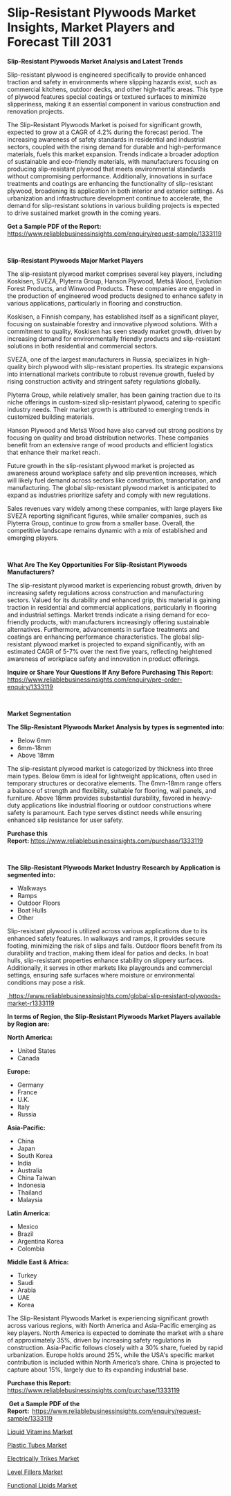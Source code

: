 <p><h1>Slip-Resistant Plywoods Market Insights, Market Players and Forecast Till 2031</h1></p><p><strong>Slip-Resistant Plywoods Market Analysis and Latest Trends</strong></p>
<p><p>Slip-resistant plywood is engineered specifically to provide enhanced traction and safety in environments where slipping hazards exist, such as commercial kitchens, outdoor decks, and other high-traffic areas. This type of plywood features special coatings or textured surfaces to minimize slipperiness, making it an essential component in various construction and renovation projects.</p><p>The Slip-Resistant Plywoods Market is poised for significant growth, expected to grow at a CAGR of 4.2% during the forecast period. The increasing awareness of safety standards in residential and industrial sectors, coupled with the rising demand for durable and high-performance materials, fuels this market expansion. Trends indicate a broader adoption of sustainable and eco-friendly materials, with manufacturers focusing on producing slip-resistant plywood that meets environmental standards without compromising performance. Additionally, innovations in surface treatments and coatings are enhancing the functionality of slip-resistant plywood, broadening its application in both interior and exterior settings. As urbanization and infrastructure development continue to accelerate, the demand for slip-resistant solutions in various building projects is expected to drive sustained market growth in the coming years.</p></p>
<p><strong>Get a Sample PDF of the Report:&nbsp;</strong> <a href="https://www.reliablebusinessinsights.com/enquiry/request-sample/1333119?utm_campaign=84&utm_medium=2&utm_source=Github&utm_content=ia&utm_term=11122024&utm_id=slip-resistant-plywoods">https://www.reliablebusinessinsights.com/enquiry/request-sample/1333119</a></p>
<p>&nbsp;</p>
<p><strong>Slip-Resistant Plywoods Major Market Players</strong></p>
<p><p>The slip-resistant plywood market comprises several key players, including Koskisen, SVEZA, Plyterra Group, Hanson Plywood, Metsä Wood, Evolution Forest Products, and Winwood Products. These companies are engaged in the production of engineered wood products designed to enhance safety in various applications, particularly in flooring and construction.</p><p>Koskisen, a Finnish company, has established itself as a significant player, focusing on sustainable forestry and innovative plywood solutions. With a commitment to quality, Koskisen has seen steady market growth, driven by increasing demand for environmentally friendly products and slip-resistant solutions in both residential and commercial sectors.</p><p>SVEZA, one of the largest manufacturers in Russia, specializes in high-quality birch plywood with slip-resistant properties. Its strategic expansions into international markets contribute to robust revenue growth, fueled by rising construction activity and stringent safety regulations globally.</p><p>Plyterra Group, while relatively smaller, has been gaining traction due to its niche offerings in custom-sized slip-resistant plywood, catering to specific industry needs. Their market growth is attributed to emerging trends in customized building materials.</p><p>Hanson Plywood and Metsä Wood have also carved out strong positions by focusing on quality and broad distribution networks. These companies benefit from an extensive range of wood products and efficient logistics that enhance their market reach.</p><p>Future growth in the slip-resistant plywood market is projected as awareness around workplace safety and slip prevention increases, which will likely fuel demand across sectors like construction, transportation, and manufacturing. The global slip-resistant plywood market is anticipated to expand as industries prioritize safety and comply with new regulations.</p><p>Sales revenues vary widely among these companies, with large players like SVEZA reporting significant figures, while smaller companies, such as Plyterra Group, continue to grow from a smaller base. Overall, the competitive landscape remains dynamic with a mix of established and emerging players.</p></p>
<p>&nbsp;</p>
<p><strong>What Are The Key Opportunities For Slip-Resistant Plywoods Manufacturers?</strong></p>
<p><p>The slip-resistant plywood market is experiencing robust growth, driven by increasing safety regulations across construction and manufacturing sectors. Valued for its durability and enhanced grip, this material is gaining traction in residential and commercial applications, particularly in flooring and industrial settings. Market trends indicate a rising demand for eco-friendly products, with manufacturers increasingly offering sustainable alternatives. Furthermore, advancements in surface treatments and coatings are enhancing performance characteristics. The global slip-resistant plywood market is projected to expand significantly, with an estimated CAGR of 5-7% over the next five years, reflecting heightened awareness of workplace safety and innovation in product offerings.</p></p>
<p><strong>Inquire or Share Your Questions If Any Before Purchasing This Report:</strong> <a href="https://www.reliablebusinessinsights.com/enquiry/pre-order-enquiry/1333119?utm_campaign=84&utm_medium=2&utm_source=Github&utm_content=ia&utm_term=11122024&utm_id=slip-resistant-plywoods">https://www.reliablebusinessinsights.com/enquiry/pre-order-enquiry/1333119</a></p>
<p>&nbsp;</p>
<p><strong>Market Segmentation</strong></p>
<p><strong>The Slip-Resistant Plywoods Market Analysis by types is segmented into:</strong></p>
<p><ul><li>Below 6mm</li><li>6mm-18mm</li><li>Above 18mm</li></ul></p>
<p><p>The slip-resistant plywood market is categorized by thickness into three main types. Below 6mm is ideal for lightweight applications, often used in temporary structures or decorative elements. The 6mm-18mm range offers a balance of strength and flexibility, suitable for flooring, wall panels, and furniture. Above 18mm provides substantial durability, favored in heavy-duty applications like industrial flooring or outdoor constructions where safety is paramount. Each type serves distinct needs while ensuring enhanced slip resistance for user safety.</p></p>
<p><strong>Purchase this Report:&nbsp;</strong><a href="https://www.reliablebusinessinsights.com/purchase/1333119?utm_campaign=84&utm_medium=2&utm_source=Github&utm_content=ia&utm_term=11122024&utm_id=slip-resistant-plywoods">https://www.reliablebusinessinsights.com/purchase/1333119</a></p>
<p>&nbsp;</p>
<p><strong>The Slip-Resistant Plywoods Market Industry Research by Application is segmented into:</strong></p>
<p><ul><li>Walkways</li><li>Ramps</li><li>Outdoor Floors</li><li>Boat Hulls</li><li>Other</li></ul></p>
<p><p>Slip-resistant plywood is utilized across various applications due to its enhanced safety features. In walkways and ramps, it provides secure footing, minimizing the risk of slips and falls. Outdoor floors benefit from its durability and traction, making them ideal for patios and decks. In boat hulls, slip-resistant properties enhance stability on slippery surfaces. Additionally, it serves in other markets like playgrounds and commercial settings, ensuring safe surfaces where moisture or environmental conditions may pose a risk.</p></p>
<p><a href="https://www.reliablebusinessinsights.com/global-slip-resistant-plywoods-market-r1333119?utm_campaign=84&utm_medium=2&utm_source=Github&utm_content=ia&utm_term=11122024&utm_id=slip-resistant-plywoods">&nbsp;https://www.reliablebusinessinsights.com/global-slip-resistant-plywoods-market-r1333119</a></p>
<p><strong>In terms of Region, the Slip-Resistant Plywoods Market Players available by Region are:</strong></p>
<p>
    <p> <strong> North America: </strong>
        <ul>
            <li>United States</li>
            <li>Canada</li>
        </ul>
        </p> 
    <p> <strong> Europe: </strong>
        <ul>
            <li>Germany</li>
            <li>France</li>
            <li>U.K.</li>
            <li>Italy</li>
            <li>Russia</li>
        </ul>
        </p> 
    <p> <strong> Asia-Pacific: </strong>
        <ul>
            <li>China</li>
            <li>Japan</li>
            <li>South Korea</li>
            <li>India</li>
            <li>Australia</li>
            <li>China Taiwan</li>
            <li>Indonesia</li>
            <li>Thailand</li>
            <li>Malaysia</li>
        </ul>
        </p> 
    <p> <strong> Latin America: </strong>
        <ul>
            <li>Mexico</li>
            <li>Brazil</li>
            <li>Argentina Korea</li>
            <li>Colombia</li>
        </ul>
        </p> 
    <p> <strong> Middle East & Africa: </strong>
        <ul>
            <li>Turkey</li>
            <li>Saudi</li>
            <li>Arabia</li>
            <li>UAE</li>
            <li>Korea</li>
        </ul>
    </p>
    </p>
<p><p>The Slip-Resistant Plywoods Market is experiencing significant growth across various regions, with North America and Asia-Pacific emerging as key players. North America is expected to dominate the market with a share of approximately 35%, driven by increasing safety regulations in construction. Asia-Pacific follows closely with a 30% share, fueled by rapid urbanization. Europe holds around 25%, while the USA's specific market contribution is included within North America’s share. China is projected to capture about 15%, largely due to its expanding industrial base.</p></p>
<p><strong>Purchase this Report: </strong><a href="https://www.reliablebusinessinsights.com/purchase/1333119?utm_campaign=84&utm_medium=2&utm_source=Github&utm_content=ia&utm_term=11122024&utm_id=slip-resistant-plywoods">https://www.reliablebusinessinsights.com/purchase/1333119</a></p>
<p>&nbsp;<strong>Get a Sample PDF of the Report:&nbsp;&nbsp;</strong><a href="https://www.reliablebusinessinsights.com/enquiry/request-sample/1333119?utm_campaign=84&utm_medium=2&utm_source=Github&utm_content=ia&utm_term=11122024&utm_id=slip-resistant-plywoods">https://www.reliablebusinessinsights.com/enquiry/request-sample/1333119</a></p>
<p><strong></strong></p>
<p><p><a href="https://www.linkedin.com/pulse/liquid-vitaminsmarketinsightsmarketsizeandgrowthprospectswithanestimatedcagrof48from2024to2031-gqqcc?utm_campaign=84&utm_medium=2&utm_source=Github&utm_content=ia&utm_term=11122024&utm_id=slip-resistant-plywoods">Liquid Vitamins Market</a></p><p><a href="https://www.linkedin.com/pulse/p-factrackr-ho6he?utm_campaign=84&utm_medium=2&utm_source=Github&utm_content=ia&utm_term=11122024&utm_id=slip-resistant-plywoods">Plastic Tubes Market</a></p><p><a href="https://github.com/AngelaWalsh696/Market-Research-Report-List-1/blob/main/electrically-trikes-market.md?utm_campaign=84&utm_medium=2&utm_source=Github&utm_content=ia&utm_term=11122024&utm_id=slip-resistant-plywoods">Electrically Trikes Market</a></p><p><a href="https://github.com/jontyhinseyxe/Market-Research-Report-List-1/blob/main/level-fillers-market.md?utm_campaign=84&utm_medium=2&utm_source=Github&utm_content=ia&utm_term=11122024&utm_id=slip-resistant-plywoods">Level Fillers Market</a></p><p><a href="https://www.linkedin.com/pulse/future-market-revenue-growth-functional-lipids-104-cagr-ssjrc?utm_campaign=84&utm_medium=2&utm_source=Github&utm_content=ia&utm_term=11122024&utm_id=slip-resistant-plywoods">Functional Lipids Market</a></p></p>